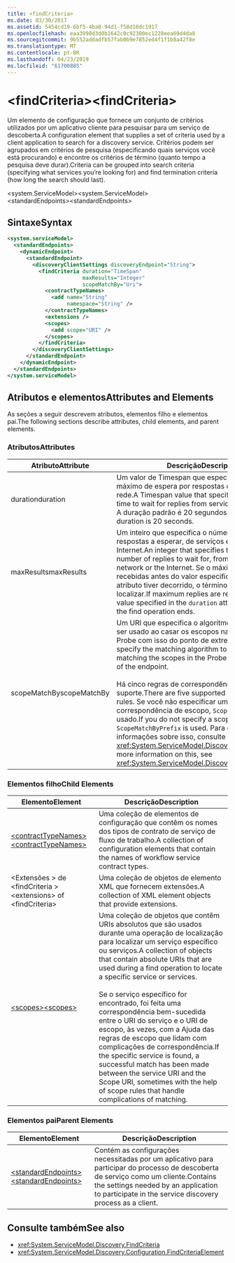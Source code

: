 ```yaml
---
title: <findCriteria>
ms.date: 03/30/2017
ms.assetid: 5454cd19-6bf5-4ba8-94d1-f58d10dc1917
ms.openlocfilehash: eaa3998d3d0b1642c0c92380ec1228eea69d4da8
ms.sourcegitcommit: 9b552addadfb57fab0b9e7852ed4f1f1b8a42f8e
ms.translationtype: MT
ms.contentlocale: pt-BR
ms.lasthandoff: 04/23/2019
ms.locfileid: "61700885"
---
```

# <a name="findcriteria"></a><span data-ttu-id="ff84f-101">\<findCriteria></span><span class="sxs-lookup"><span data-stu-id="ff84f-101">\<findCriteria></span></span>
<span data-ttu-id="ff84f-102">Um elemento de configuração que fornece um conjunto de critérios utilizados por um aplicativo cliente para pesquisar para um serviço de descoberta.</span><span class="sxs-lookup"><span data-stu-id="ff84f-102">A configuration element that supplies a set of criteria used by a client application to search for a discovery service.</span></span> <span data-ttu-id="ff84f-103">Critérios podem ser agrupados em critérios de pesquisa (especificando quais serviços você está procurando) e encontre os critérios de término (quanto tempo a pesquisa deve durar).</span><span class="sxs-lookup"><span data-stu-id="ff84f-103">Criteria can be grouped into search criteria (specifying what services you’re looking for) and find termination criteria (how long the search should last).</span></span>  
  
 <span data-ttu-id="ff84f-104">\<system.ServiceModel></span><span class="sxs-lookup"><span data-stu-id="ff84f-104">\<system.ServiceModel></span></span>  
<span data-ttu-id="ff84f-105">\<standardEndpoints></span><span class="sxs-lookup"><span data-stu-id="ff84f-105">\<standardEndpoints></span></span>  
  
## <a name="syntax"></a><span data-ttu-id="ff84f-106">Sintaxe</span><span class="sxs-lookup"><span data-stu-id="ff84f-106">Syntax</span></span>  
  
```xml  
<system.serviceModel>
  <standardEndpoints>
    <dynamicEndpoint>
      <standardEndpoint>
        <discoveryClientSettings discoveryEndpoint="String">
          <findCriteria duration="TimeSpan"
                        maxResults="Integer"
                        scopeMatchBy="Uri">
            <contractTypeNames>
              <add name="String"
                   namespace="String" />
            </contractTypeNames>
            <extensions />
            <scopes>
              <add scope="URI" />
            </scopes>
          </findCriteria>
        </discoveryClientSettings>
      </standardEndpoint>
    </dynamicEndpoint>
  </standardEndpoints>
</system.serviceModel>
```  
  
## <a name="attributes-and-elements"></a><span data-ttu-id="ff84f-107">Atributos e elementos</span><span class="sxs-lookup"><span data-stu-id="ff84f-107">Attributes and Elements</span></span>  
 <span data-ttu-id="ff84f-108">As seções a seguir descrevem atributos, elementos filho e elementos pai.</span><span class="sxs-lookup"><span data-stu-id="ff84f-108">The following sections describe attributes, child elements, and parent elements.</span></span>  
  
### <a name="attributes"></a><span data-ttu-id="ff84f-109">Atributos</span><span class="sxs-lookup"><span data-stu-id="ff84f-109">Attributes</span></span>  
  
|<span data-ttu-id="ff84f-110">Atributo</span><span class="sxs-lookup"><span data-stu-id="ff84f-110">Attribute</span></span>|<span data-ttu-id="ff84f-111">Descrição</span><span class="sxs-lookup"><span data-stu-id="ff84f-111">Description</span></span>|  
|---------------|-----------------|  
|<span data-ttu-id="ff84f-112">duration</span><span class="sxs-lookup"><span data-stu-id="ff84f-112">duration</span></span>|<span data-ttu-id="ff84f-113">Um valor de Timespan que especifica o tempo máximo de espera por respostas de serviços na rede.</span><span class="sxs-lookup"><span data-stu-id="ff84f-113">A Timespan value that specifies the maximum time to wait for replies from services on the network.</span></span> <span data-ttu-id="ff84f-114">A duração padrão é 20 segundos.</span><span class="sxs-lookup"><span data-stu-id="ff84f-114">The default duration is 20 seconds.</span></span>|  
|<span data-ttu-id="ff84f-115">maxResults</span><span class="sxs-lookup"><span data-stu-id="ff84f-115">maxResults</span></span>|<span data-ttu-id="ff84f-116">Um inteiro que especifica o número máximo de respostas a esperar, de serviços em uma rede ou Internet.</span><span class="sxs-lookup"><span data-stu-id="ff84f-116">An integer that specifies the maximum number of replies to wait for, from services on a network or the Internet.</span></span> <span data-ttu-id="ff84f-117">Se o máximo respostas são recebidas antes do valor especificado no `duration` atributo tiver decorrido, o término da operação de localizar.</span><span class="sxs-lookup"><span data-stu-id="ff84f-117">If maximum replies are received before the value specified in the `duration` attribute has elapsed, the find operation ends.</span></span>|  
|<span data-ttu-id="ff84f-118">scopeMatchBy</span><span class="sxs-lookup"><span data-stu-id="ff84f-118">scopeMatchBy</span></span>|<span data-ttu-id="ff84f-119">Um URI que especifica o algoritmo correspondente a ser usado ao casar os escopos na mensagem do Probe com isso do ponto de extremidade.</span><span class="sxs-lookup"><span data-stu-id="ff84f-119">A URI that specify the matching algorithm to use while matching the scopes in the Probe message with that of the endpoint.</span></span><br /><br /> <span data-ttu-id="ff84f-120">Há cinco regras de correspondência de escopo com suporte.</span><span class="sxs-lookup"><span data-stu-id="ff84f-120">There are five supported scope-matching rules.</span></span> <span data-ttu-id="ff84f-121">Se você não especificar uma regra de correspondência de escopo, `ScopeMatchByPrefix` é usado.</span><span class="sxs-lookup"><span data-stu-id="ff84f-121">If you do not specify a scope-matching rule, `ScopeMatchByPrefix` is used.</span></span> <span data-ttu-id="ff84f-122">Para obter mais informações sobre isso, consulte <xref:System.ServiceModel.Discovery.FindCriteria>.</span><span class="sxs-lookup"><span data-stu-id="ff84f-122">For more information on this, see <xref:System.ServiceModel.Discovery.FindCriteria>.</span></span>|  
  
### <a name="child-elements"></a><span data-ttu-id="ff84f-123">Elementos filho</span><span class="sxs-lookup"><span data-stu-id="ff84f-123">Child Elements</span></span>  
  
|<span data-ttu-id="ff84f-124">Elemento</span><span class="sxs-lookup"><span data-stu-id="ff84f-124">Element</span></span>|<span data-ttu-id="ff84f-125">Descrição</span><span class="sxs-lookup"><span data-stu-id="ff84f-125">Description</span></span>|  
|-------------|-----------------|  
|[<span data-ttu-id="ff84f-126">\<contractTypeNames></span><span class="sxs-lookup"><span data-stu-id="ff84f-126">\<contractTypeNames></span></span>](../../../../../docs/framework/configure-apps/file-schema/wcf/contracttypenames.md)|<span data-ttu-id="ff84f-127">Uma coleção de elementos de configuração que contêm os nomes dos tipos de contrato de serviço de fluxo de trabalho.</span><span class="sxs-lookup"><span data-stu-id="ff84f-127">A collection of configuration elements that contain the names of workflow service contract types.</span></span>|  
|<span data-ttu-id="ff84f-128">\<Extensões > de \<findCriteria ></span><span class="sxs-lookup"><span data-stu-id="ff84f-128">\<extensions> of \<findCriteria></span></span>|<span data-ttu-id="ff84f-129">Uma coleção de objetos de elemento XML que fornecem extensões.</span><span class="sxs-lookup"><span data-stu-id="ff84f-129">A collection of XML element objects that provide extensions.</span></span>|  
|[<span data-ttu-id="ff84f-130">\<scopes></span><span class="sxs-lookup"><span data-stu-id="ff84f-130">\<scopes></span></span>](../../../../../docs/framework/configure-apps/file-schema/wcf/scopes.md)|<span data-ttu-id="ff84f-131">Uma coleção de objetos que contêm URIs absolutos que são usados durante uma operação de localização para localizar um serviço específico ou serviços.</span><span class="sxs-lookup"><span data-stu-id="ff84f-131">A collection of objects that contain absolute URIs that are used during a find operation to locate a specific service or services.</span></span><br /><br /> <span data-ttu-id="ff84f-132">Se o serviço específico for encontrado, foi feita uma correspondência bem-sucedida entre o URI do serviço e o URI de escopo, às vezes, com a Ajuda das regras de escopo que lidam com complicações de correspondência.</span><span class="sxs-lookup"><span data-stu-id="ff84f-132">If the specific service is found, a successful match has been made between the service URI and the Scope URI, sometimes with the help of scope rules that handle complications of matching.</span></span>|  
  
### <a name="parent-elements"></a><span data-ttu-id="ff84f-133">Elementos pai</span><span class="sxs-lookup"><span data-stu-id="ff84f-133">Parent Elements</span></span>  
  
|<span data-ttu-id="ff84f-134">Elemento</span><span class="sxs-lookup"><span data-stu-id="ff84f-134">Element</span></span>|<span data-ttu-id="ff84f-135">Descrição</span><span class="sxs-lookup"><span data-stu-id="ff84f-135">Description</span></span>|  
|-------------|-----------------|  
|[<span data-ttu-id="ff84f-136">\<standardEndpoints></span><span class="sxs-lookup"><span data-stu-id="ff84f-136">\<standardEndpoints></span></span>](../../../../../docs/framework/configure-apps/file-schema/wcf/standardendpoints.md)|<span data-ttu-id="ff84f-137">Contém as configurações necessitadas por um aplicativo para participar do processo de descoberta de serviço como um cliente.</span><span class="sxs-lookup"><span data-stu-id="ff84f-137">Contains the settings needed by an application to participate in the service discovery process as a client.</span></span>|  
  
## <a name="see-also"></a><span data-ttu-id="ff84f-138">Consulte também</span><span class="sxs-lookup"><span data-stu-id="ff84f-138">See also</span></span>

- <xref:System.ServiceModel.Discovery.FindCriteria>
- <xref:System.ServiceModel.Discovery.Configuration.FindCriteriaElement>
